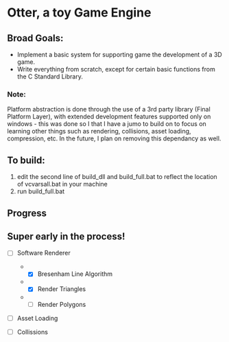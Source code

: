 # Otter, a toy Game Engine

## Broad Goals:
- Implement a basic system for supporting game the development of a 3D game.
- Write everything from scratch, except for certain basic functions from the C Standard Library.

### Note:
  Platform abstraction is done through the use of a 3rd party library (Final Platform Layer), with extended development features supported only on windows - this was done so I that I have a jumo to build on to focus on learning other things such as rendering, collisions, asset loading, compression, etc. In the future, I plan on removing this dependancy as well.

## To build:
  1. edit the second line of build_dll and build_full.bat to reflect the location of vcvarsall.bat in your machine
  2. run build_full.bat

## Progress
 
## Super early in the process!
- [ ] Software Renderer
  - - [x] Bresenham Line Algorithm
  - - [x] Render Triangles
  - - [ ] Render Polygons
  
 - [ ] Asset Loading
  
- [ ] Collissions
